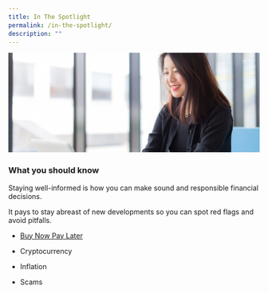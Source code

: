 ```yaml
---
title: In The Spotlight
permalink: /in-the-spotlight/
description: ""
---
```

![In the Spotlight](/images/In%20The%20Spotlight/in%20the%20spotlight%20landing%20pic.jfif)

### What you should know

Staying well-informed is how you can make sound and responsible financial decisions. 

It pays to stay abreast of new developments so you can spot red flags and avoid pitfalls.

* [Buy Now Pay Later](/buy-now-pay-later)

* Cryptocurrency

* Inflation

* Scams